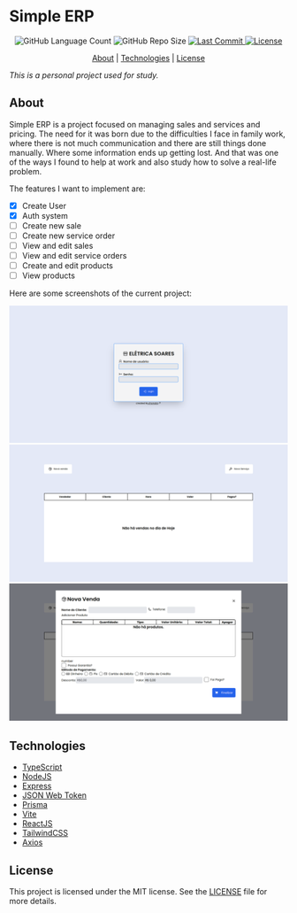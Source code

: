 # Simple ERP

<div align="center">
    <img alt="GitHub Language Count" src="https://img.shields.io/github/languages/count/einasota/simple-erp">
    <img alt="GitHub Repo Size" src="https://img.shields.io/github/repo-size/einasota/simple-erp">
    <a href="https://github.com/einasota/simple-erp/commits/main"> 
    <img alt="Last Commit" src="https://img.shields.io/github/last-commit/einasota/simple-erp">
    </a>
    <a href="https://github.com/einasota/simple-erp/blob/main/LICENSE.md">
    <img alt="License" src="https://img.shields.io/github/license/einasota/simple-erp">
    </a>
</div>
<div align="center" > 

[About](#about) | [Technologies](#technologies) | [License](#license)

</div>

*This is a personal project used for study.*

## About 
Simple ERP is a project focused on managing sales and services and pricing. The need for it was born due to the difficulties I face in family work, where there is not much communication and there are still things done manually. Where some information ends up getting lost. And that was one of the ways I found to help at work and also study how to solve a real-life problem.

The features I want to implement are:

- [x] Create User
- [x] Auth system
- [ ] Create new sale
- [ ] Create new service order
- [ ] View and edit sales
- [ ] View and edit service orders
- [ ] Create and edit products
- [ ] View products

Here are some screenshots of the current project:

![Login Screen](Images/Login.png)
![Home Screen](Images/Home.png)
![New Sale Screen](Images/Sale.png)

## Technologies
* [TypeScript](https://www.typescriptlang.org/)
* [NodeJS](https://nodejs.org/en/)
* [Express](https://expressjs.com/)
* [JSON Web Token](https://jwt.io/)
* [Prisma](https://www.prisma.io/)
* [Vite](https://vitejs.dev/)
* [ReactJS](https://reactjs.org/)
* [TailwindCSS](https://tailwindcss.com/)
* [Axios](https://axios-http.com/)

## License
This project is licensed under the MIT license. See the [LICENSE](./LICENSE.md) file for more details.
